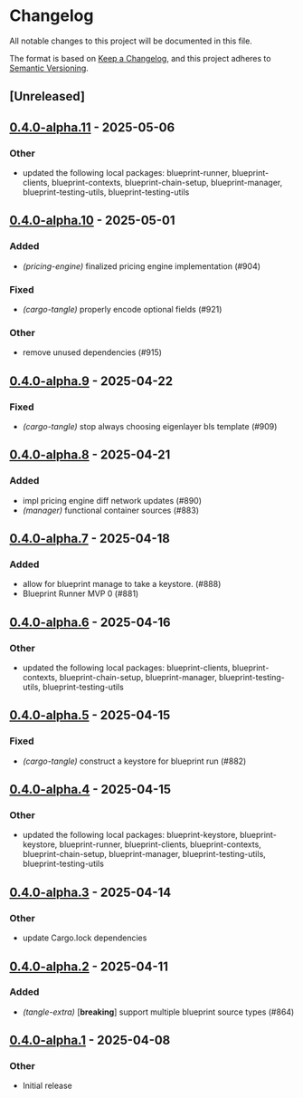 # Changelog

All notable changes to this project will be documented in this file.

The format is based on [Keep a Changelog](https://keepachangelog.com/en/1.0.0/),
and this project adheres to [Semantic Versioning](https://semver.org/spec/v2.0.0.html).

## [Unreleased]

## [0.4.0-alpha.11](https://github.com/tangle-network/blueprint/compare/cargo-tangle-v0.4.0-alpha.10...cargo-tangle-v0.4.0-alpha.11) - 2025-05-06

### Other

- updated the following local packages: blueprint-runner, blueprint-clients, blueprint-contexts, blueprint-chain-setup, blueprint-manager, blueprint-testing-utils, blueprint-testing-utils

## [0.4.0-alpha.10](https://github.com/tangle-network/blueprint/compare/cargo-tangle-v0.4.0-alpha.9...cargo-tangle-v0.4.0-alpha.10) - 2025-05-01

### Added

- *(pricing-engine)* finalized pricing engine implementation (#904)

### Fixed

- *(cargo-tangle)* properly encode optional fields (#921)

### Other

- remove unused dependencies (#915)

## [0.4.0-alpha.9](https://github.com/tangle-network/blueprint/compare/cargo-tangle-v0.4.0-alpha.8...cargo-tangle-v0.4.0-alpha.9) - 2025-04-22

### Fixed

- *(cargo-tangle)* stop always choosing eigenlayer bls template (#909)

## [0.4.0-alpha.8](https://github.com/tangle-network/blueprint/compare/cargo-tangle-v0.4.0-alpha.7...cargo-tangle-v0.4.0-alpha.8) - 2025-04-21

### Added

- impl pricing engine diff network updates (#890)
- *(manager)* functional container sources (#883)

## [0.4.0-alpha.7](https://github.com/tangle-network/blueprint/compare/cargo-tangle-v0.4.0-alpha.6...cargo-tangle-v0.4.0-alpha.7) - 2025-04-18

### Added

- allow for blueprint manage to take a keystore. (#888)
- Blueprint Runner MVP 0 (#881)

## [0.4.0-alpha.6](https://github.com/tangle-network/blueprint/compare/cargo-tangle-v0.4.0-alpha.5...cargo-tangle-v0.4.0-alpha.6) - 2025-04-16

### Other

- updated the following local packages: blueprint-clients, blueprint-contexts, blueprint-chain-setup, blueprint-manager, blueprint-testing-utils, blueprint-testing-utils

## [0.4.0-alpha.5](https://github.com/tangle-network/blueprint/compare/cargo-tangle-v0.4.0-alpha.4...cargo-tangle-v0.4.0-alpha.5) - 2025-04-15

### Fixed

- *(cargo-tangle)* construct a keystore for blueprint run (#882)

## [0.4.0-alpha.4](https://github.com/tangle-network/blueprint/compare/cargo-tangle-v0.4.0-alpha.3...cargo-tangle-v0.4.0-alpha.4) - 2025-04-15

### Other

- updated the following local packages: blueprint-keystore, blueprint-keystore, blueprint-runner, blueprint-clients, blueprint-contexts, blueprint-chain-setup, blueprint-manager, blueprint-testing-utils, blueprint-testing-utils

## [0.4.0-alpha.3](https://github.com/tangle-network/blueprint/compare/cargo-tangle-v0.4.0-alpha.2...cargo-tangle-v0.4.0-alpha.3) - 2025-04-14

### Other

- update Cargo.lock dependencies

## [0.4.0-alpha.2](https://github.com/tangle-network/blueprint/compare/cargo-tangle-v0.4.0-alpha.1...cargo-tangle-v0.4.0-alpha.2) - 2025-04-11

### Added

- *(tangle-extra)* [**breaking**] support multiple blueprint source types (#864)

## [0.4.0-alpha.1](https://github.com/tangle-network/blueprint/releases/tag/blueprint-metrics-v0.1.0-alpha.1) - 2025-04-08

### Other

- Initial release
